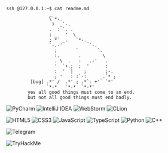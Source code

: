 ```
ssh @127.0.0.1:~$ cat readme.md
                _                       
                \`*-.                   
                 )  _`-.                
                .  : `. .               
                : _   '  \              
                ; *` _.   `*-._         
                `-.-'          `-.      
                  ;       `       `.    
                  :.       .        \   
                  . \  .   :   .-'   .  
                  '  `+.;  ;  '      :  
                  :  '  |    ;       ;-.
                  ; '   : :`-:     _.`* ;
         [bug] .*' /  .*' ; .*`- +'  `*'
               `*-*   `*-*  `*-*'                 
        yes all good things must come to an end.
        but not all good things must end badly.
```


![PyCharm](https://img.shields.io/badge/IDE-PyCharm-informational?style=flat&logo=pycharm&logoColor=white&color=000000)
![IntelliJ IDEA](https://img.shields.io/badge/IDE-IntelliJ%20IDEA-informational?style=flat&logo=intellij-idea&logoColor=white&color=000000)
![WebStorm](https://img.shields.io/badge/IDE-WebStorm-informational?style=flat&logo=webstorm&logoColor=white&color=000000)
![CLion](https://img.shields.io/badge/IDE-CLion-informational?style=flat&logo=clion&logoColor=white&color=000000)


![HTML5](https://img.shields.io/badge/HTML5-000000?style=flat&logo=html5&logoColor=white)
![CSS3](https://img.shields.io/badge/CSS3-000000?style=flat&logo=css3&logoColor=white)
![JavaScript](https://img.shields.io/badge/JavaScript-000000?style=flat&logo=javascript&logoColor=white)
![TypeScript](https://img.shields.io/badge/TypeScript-000000?style=flat&logo=typescript&logoColor=white)
![Python](https://img.shields.io/badge/Python-000000?style=flat&logo=python&logoColor=white)
![C++](https://img.shields.io/badge/C++-000000?style=flat&logo=c%2B%2B&logoColor=white)

![Telegram](https://img.shields.io/badge/Telegram-000000?style=flat&logo=telegram&logoColor=white)

<img src="https://tryhackme-badges.s3.amazonaws.com/doubt.png" alt="TryHackMe">






